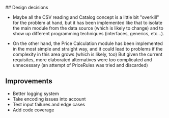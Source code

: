 

## Design decisions
- Maybe all the CSV reading and Catalog concept is a little bit "overkill" for the problem at hand, but it has been implemented like that to isolate the main module from the data source (which is likely to change)
and to show up different programming techniques (interfaces, generics, etc...). 

- On the other hand, the Price Calculation module has been implemented in the most simple and straight way,
and it could lead to problems if the complexity in this area grows (which is likely, too)
But given the current requisites, more elaborated alternatives were too complicated and unnecessary 
(an attempt of PriceRules was tried and discarded)

## Improvements

- Better logging system
- Take encoding issues into account
- Test input failures and edge cases
- Add code coverage

